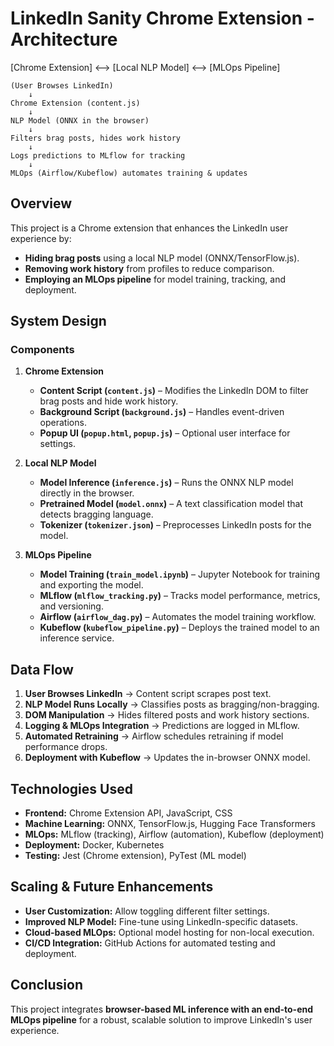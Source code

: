 # LinkedIn Sanity Chrome Extension - Architecture

[Chrome Extension] <--> [Local NLP Model] <--> [MLOps Pipeline]

    (User Browses LinkedIn)
        ↓
    Chrome Extension (content.js)
        ↓
    NLP Model (ONNX in the browser)
        ↓
    Filters brag posts, hides work history
        ↓
    Logs predictions to MLflow for tracking
        ↓
    MLOps (Airflow/Kubeflow) automates training & updates

## Overview
This project is a Chrome extension that enhances the LinkedIn user experience by:
- **Hiding brag posts** using a local NLP model (ONNX/TensorFlow.js).
- **Removing work history** from profiles to reduce comparison.
- **Employing an MLOps pipeline** for model training, tracking, and deployment.

## System Design
### Components
1. **Chrome Extension**
   - **Content Script (`content.js`)** – Modifies the LinkedIn DOM to filter brag posts and hide work history.
   - **Background Script (`background.js`)** – Handles event-driven operations.
   - **Popup UI (`popup.html`, `popup.js`)** – Optional user interface for settings.

2. **Local NLP Model**
   - **Model Inference (`inference.js`)** – Runs the ONNX NLP model directly in the browser.
   - **Pretrained Model (`model.onnx`)** – A text classification model that detects bragging language.
   - **Tokenizer (`tokenizer.json`)** – Preprocesses LinkedIn posts for the model.

3. **MLOps Pipeline**
   - **Model Training (`train_model.ipynb`)** – Jupyter Notebook for training and exporting the model.
   - **MLflow (`mlflow_tracking.py`)** – Tracks model performance, metrics, and versioning.
   - **Airflow (`airflow_dag.py`)** – Automates the model training workflow.
   - **Kubeflow (`kubeflow_pipeline.py`)** – Deploys the trained model to an inference service.

## Data Flow
1. **User Browses LinkedIn** → Content script scrapes post text.
2. **NLP Model Runs Locally** → Classifies posts as bragging/non-bragging.
3. **DOM Manipulation** → Hides filtered posts and work history sections.
4. **Logging & MLOps Integration** → Predictions are logged in MLflow.
5. **Automated Retraining** → Airflow schedules retraining if model performance drops.
6. **Deployment with Kubeflow** → Updates the in-browser ONNX model.

## Technologies Used
- **Frontend:** Chrome Extension API, JavaScript, CSS
- **Machine Learning:** ONNX, TensorFlow.js, Hugging Face Transformers
- **MLOps:** MLflow (tracking), Airflow (automation), Kubeflow (deployment)
- **Deployment:** Docker, Kubernetes
- **Testing:** Jest (Chrome extension), PyTest (ML model)

## Scaling & Future Enhancements
- **User Customization:** Allow toggling different filter settings.
- **Improved NLP Model:** Fine-tune using LinkedIn-specific datasets.
- **Cloud-based MLOps:** Optional model hosting for non-local execution.
- **CI/CD Integration:** GitHub Actions for automated testing and deployment.

## Conclusion
This project integrates **browser-based ML inference with an end-to-end MLOps pipeline** for a robust, scalable solution to improve LinkedIn's user experience.
